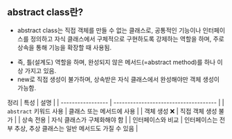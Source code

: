 ## abstract class란?

- abstract class는 직접 객체를 만들 수 없는 클래스로, 공통적인 기능이나 인터페이스를 정의하고 자식 클래스에서 구체적으로 구현하도록 강제하는 역할을 하며, 주로 상속을 통해 기능을 확장할 때 사용됨.
* 즉, 틀(설계도) 역할을 하며, 완성되지 않은 메서드(=abstract method)를 하나 이상 가지고 있음.
* new로 직접 생성이 불가하며, 상속받은 자식 클래스에서 완성해야만 객체 생성이 가능함.

정리
| 특성                | 설명                                    |
| ----------------- | ------------------------------------- |
| `abstract` 키워드 사용 | 클래스 또는 메서드에 사용                        |
| 객체 생성 ❌           | 직접 객체 생성 불가                           |
| 상속 전용             | 자식 클래스가 구체화해야 함                       |
| 인터페이스와 비교         | 인터페이스는 전부 추상, 추상 클래스는 일반 메서드도 가질 수 있음 |
